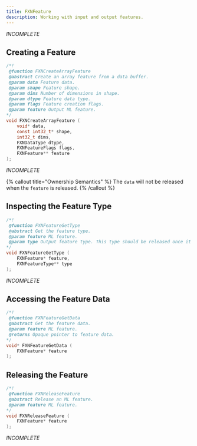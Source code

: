```yaml
---
title: FXNFeature
description: Working with input and output features.
---
```


*INCOMPLETE*

## Creating a Feature
```c
/*!
 @function FXNCreateArrayFeature
 @abstract Create an array feature from a data buffer.
 @param data Feature data.
 @param shape Feature shape.
 @param dims Number of dimensions in shape.
 @param dtype Feature data type.
 @param flags Feature creation flags.
 @param feature Output ML feature.
*/
void FXNCreateArrayFeature (
    void* data,
    const int32_t* shape,
    int32_t dims,
    FXNDataType dtype,
    FXNFeatureFlags flags,
    FXNFeature** feature
);
```
*INCOMPLETE*

{% callout title="Ownership Semantics" %}
The `data` will not be released when the `feature` is released.
{% /callout %}

## Inspecting the Feature Type
```c
/*!
 @function FXNFeatureGetType
 @abstract Get the feature type.
 @param feature ML feature.
 @param type Output feature type. This type should be released once it is no longer in use.
*/
void FXNFeatureGetType (
    FXNFeature* feature,
    FXNFeatureType** type
);
```
*INCOMPLETE*

## Accessing the Feature Data
```c
/*!
 @function FXNFeatureGetData
 @abstract Get the feature data.
 @param feature ML feature.
 @returns Opaque pointer to feature data.
*/
void* FXNFeatureGetData (
    FXNFeature* feature
);
```

## Releasing the Feature
```c
/*!
 @function FXNReleaseFeature
 @abstract Release an ML feature.
 @param feature ML feature.
*/
void FXNReleaseFeature (
    FXNFeature* feature
);
```
*INCOMPLETE*